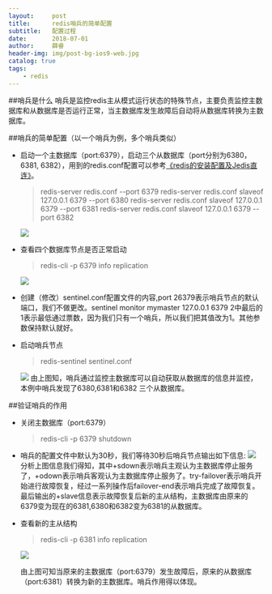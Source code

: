 ```yaml
---
layout:     post
title:      redis哨兵的简单配置
subtitle:   配置过程
date:       2018-07-01
author:     薛睿
header-img: img/post-bg-ios9-web.jpg
catalog: true
tags:
    - redis
---
```



##哨兵是什么
哨兵是监控redis主从模式运行状态的特殊节点，主要负责监控主数据库和从数据库是否运行正常，当主数据库发生故障后自动将从数据库转换为主数据库。

##哨兵的简单配置（以一个哨兵为例，多个哨兵类似）
- 启动一个主数据库（port:6379），启动三个从数据库（port分别为6380，6381, 6382），用到的redis.conf配置可以参考[《redis的安装配置及Jedis直连》](https://blog.csdn.net/xuerui_1997/article/details/80866693)。
    >redis-server redis.conf --port 6379
    >redis-server redis.conf slaveof 127.0.0.1 6379 --port 6380
    >redis-server redis.conf slaveof 127.0.0.1 6379 --port 6381
    >redis-server redis.conf slaveof 127.0.0.1 6379 --port 6382

    ![](https://img-blog.csdn.net/20180701212036177?watermark/2/text/aHR0cHM6Ly9ibG9nLmNzZG4ubmV0L3h1ZXJ1aV8xOTk3/font/5a6L5L2T/fontsize/400/fill/I0JBQkFCMA==/dissolve/70)

- 查看四个数据库节点是否正常启动
    >redis-cli -p 6379
    >info replication

    ![](https://img-blog.csdn.net/20180701215246101?watermark/2/text/aHR0cHM6Ly9ibG9nLmNzZG4ubmV0L3h1ZXJ1aV8xOTk3/font/5a6L5L2T/fontsize/400/fill/I0JBQkFCMA==/dissolve/70)

- 创建（修改）sentinel.conf配置文件的内容,port 26379表示哨兵节点的默认端口，我们不做更改。sentinel monitor mymaster 127.0.0.1 6379 2中最后的1表示最低通过票数，因为我们只有一个哨兵，所以我们把其值改为1。其他参数保持默认就好。

- 启动哨兵节点
    >redis-sentinel sentinel.conf

    ![](https://img-blog.csdn.net/20180701223405896?watermark/2/text/aHR0cHM6Ly9ibG9nLmNzZG4ubmV0L3h1ZXJ1aV8xOTk3/font/5a6L5L2T/fontsize/400/fill/I0JBQkFCMA==/dissolve/70)
    由上图知，哨兵通过监控主数据库可以自动获取从数据库的信息并监控，本例中哨兵发现了6380,6381和6382  三个从数据库。

##验证哨兵的作用
- 关闭主数据库（port:6379）
    >redis-cli -p 6379
    >shutdown

- 哨兵的配置文件中默认为30秒，我们等待30秒后哨兵节点输出如下信息: 
    ![](https://img-blog.csdn.net/20180701230134355?watermark/2/text/aHR0cHM6Ly9ibG9nLmNzZG4ubmV0L3h1ZXJ1aV8xOTk3/font/5a6L5L2T/fontsize/400/fill/I0JBQkFCMA==/dissolve/70)
    分析上图信息我们得知，其中+sdown表示哨兵主观认为主数据库停止服务了，+odown表示哨兵客观认为主数据库停止服务了。try-failover表示哨兵开始进行故障恢复，经过一系列操作后failover-end表示哨兵完成了故障恢复。最后输出的+slave信息表示故障恢复后新的主从结构，主数据库由原来的6379变为现在的6381,6380和6382变为6381的从数据库。

- 查看新的主从结构
    >redis-cli -p 6381
    >info replication

    ![](https://img-blog.csdn.net/20180701230948316?watermark/2/text/aHR0cHM6Ly9ibG9nLmNzZG4ubmV0L3h1ZXJ1aV8xOTk3/font/5a6L5L2T/fontsize/400/fill/I0JBQkFCMA==/dissolve/70)

    由上图可知当原来的主数据库（port:6379）发生故障后，原来的从数据库（port:6381）转换为新的主数据库。哨兵作用得以体现。



